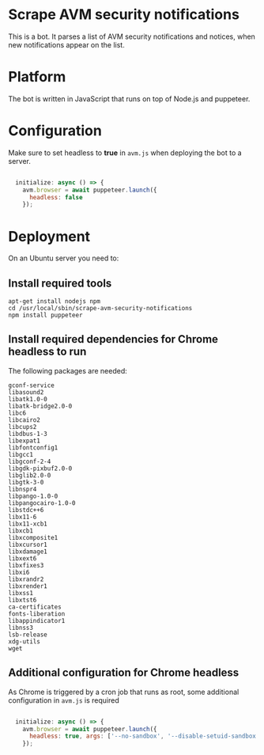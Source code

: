 # Scrape AVM security notifications
This is a bot. It parses a list of AVM security notifications and notices, when new notifications appear on the list.

# Platform
The bot is written in JavaScript that runs on top of Node.js and puppeteer.

# Configuration
Make sure to set headless to **true** in `avm.js` when deploying the bot to a server.
```JavaScript

  initialize: async () => {
    avm.browser = await puppeteer.launch({
      headless: false
    });
```

# Deployment
On an Ubuntu server you need to:
## Install required tools
```
apt-get install nodejs npm
cd /usr/local/sbin/scrape-avm-security-notifications
npm install puppeteer
```
## Install required dependencies for Chrome headless to run
The following packages are needed:
```
gconf-service
libasound2
libatk1.0-0
libatk-bridge2.0-0
libc6
libcairo2
libcups2
libdbus-1-3
libexpat1
libfontconfig1
libgcc1
libgconf-2-4
libgdk-pixbuf2.0-0
libglib2.0-0
libgtk-3-0
libnspr4
libpango-1.0-0
libpangocairo-1.0-0
libstdc++6
libx11-6
libx11-xcb1
libxcb1
libxcomposite1
libxcursor1
libxdamage1
libxext6
libxfixes3
libxi6
libxrandr2
libxrender1
libxss1
libxtst6
ca-certificates
fonts-liberation
libappindicator1
libnss3
lsb-release
xdg-utils
wget
```
## Additional configuration for Chrome headless
As Chrome is triggered by a cron job that runs as root, some additional configuration in `avm.js` is required
```JavaScript

  initialize: async () => {
    avm.browser = await puppeteer.launch({
      headless: true, args: ['--no-sandbox', '--disable-setuid-sandbox']
    });
```